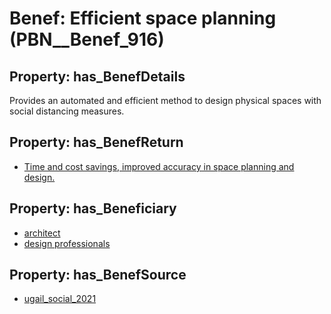 # Benef: __Efficient space planning__ (PBN__Benef_916)

## Property: has_BenefDetails

Provides an automated and efficient method to design physical spaces with social distancing measures.

## Property: has_BenefReturn

* [Time and cost savings, improved accuracy in space planning and design.](../BenefReturn/PBN__BenefReturn_1005)

## Property: has_Beneficiary

* [architect](../Stakeholder/PBN__Stakeholder_364)
* [design professionals](../Stakeholder/PBN__Stakeholder_365)

## Property: has_BenefSource

* [ugail_social_2021](../Article/PBN__Article_186)

